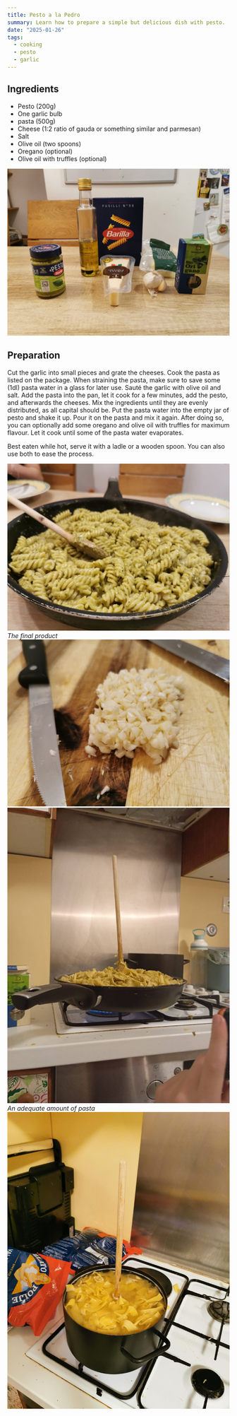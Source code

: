 ```yaml
---
title: Pesto a la Pedro
summary: Learn how to prepare a simple but delicious dish with pesto.
date: "2025-01-26"
tags:
  - cooking
  - pesto
  - garlic
---
```


## Ingredients

- Pesto (200g)
- One garlic bulb
- pasta (500g)
- Cheese (1:2 ratio of gauda or something similar and parmesan)
- Salt
- Olive oil (two spoons)
- Oregano (optional)
- Olive oil with truffles (optional)

![Ingredients](ingredients.jpg)

## Preparation

Cut the garlic into small pieces and grate the cheeses. Cook the pasta as listed on the package. When straining the pasta, make sure to save some (1dl) pasta water in a glass for later use. Sauté the garlic with olive oil and salt. Add the pasta into the pan, let it cook for a few minutes, add the pesto, and afterwards the cheeses. Mix the ingredients until they are evenly distributed, as all capital should be. Put the pasta water into the empty jar of pesto and shake it up. Pour it on the pasta and mix it again. After doing so, you can optionally add some oregano and olive oil with truffles for maximum flavour. Let it cook until some of the pasta water evaporates.

Best eaten while hot, serve it with a ladle or a wooden spoon. You can also use both to ease the process.

![The final product](final.jpg)
_The final product_
![Garlic chopped up](garlic.jpg)
![A spoon standing in a huge amount of pasta in a pan](spoonstanding.jpeg)
_An adequate amount of pasta_
![A cooking pot full of pasta](bigpot.jpg)
